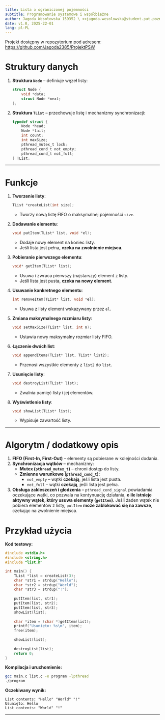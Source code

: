```yaml
---
title: Lista o ograniczonej pojemności
subtitle: Programowanie systemowe i współbieżne
author: Jagoda Wesołowska 159352 \ <<jagoda.wesolowska@student.put.poznan.pl>\>
date: v1.0, 2025-22-01
lang: pl-PL
---
```


Projekt dostępny w repozytorium pod adresem:
<https://github.com/Jagoda2385/ProjektPSW>


# Struktury danych

1. **Struktura `Node`** – definiuje węzeł listy:

   ```c
   struct Node {
       void *data;
       struct Node *next;
   };
   ```

2. **Struktura `TList`** – przechowuje listę i mechanizmy synchronizacji:

   ```c
   typedef struct {
       Node *head;
       Node *tail;
       int count;
       int maxSize;
       pthread_mutex_t lock;
       pthread_cond_t not_empty;
       pthread_cond_t not_full;
   } TList;
   ```

---

# Funkcje 

1. **Tworzenie listy**:
   ```c
   TList *createList(int size);
   ```
   - Tworzy nową listę FIFO o maksymalnej pojemności `size`.

2. **Dodawanie elementu**:
   ```c
   void putItem(TList* list, void *el);
   ```
   - Dodaje nowy element na koniec listy.
   - Jeśli lista jest pełna, **czeka na zwolnienie miejsca**.

3. **Pobieranie pierwszego elementu**:
   ```c
   void* getItem(TList* list);
   ```
   - Usuwa i zwraca pierwszy (najstarszy) element z listy.
   - Jeśli lista jest pusta, **czeka na nowy element**.

4. **Usuwanie konkretnego elementu**:
   ```c
   int removeItem(TList* list, void *el);
   ```
   - Usuwa z listy element wskazywany przez `el`.

5. **Zmiana maksymalnego rozmiaru listy**:
   ```c
   void setMaxSize(TList* list, int n);
   ```
   - Ustawia nowy maksymalny rozmiar listy FIFO.

6. **Łączenie dwóch list**:
   ```c
   void appendItems(TList* list, TList* list2);
   ```
   - Przenosi wszystkie elementy z `list2` do `list`.

7. **Usunięcie listy**:
   ```c
   void destroyList(TList* list);
   ```
   - Zwalnia pamięć listy i jej elementów.

8. **Wyświetlenie listy**:
   ```c
   void showList(TList* list);
   ```
   - Wypisuje zawartość listy.

---

# Algorytm / dodatkowy opis

1. **FIFO (First-In, First-Out)** – elementy są pobierane w kolejności dodania.
2. **Synchronizacja wątków** – mechanizmy:
   - **Mutex (`pthread_mutex_t`)** – chroni dostęp do listy.
   - **Zmienne warunkowe (`pthread_cond_t`)**:
     - `not_empty` – wątki **czekają**, jeśli lista jest pusta.
     - `not_full` – wątki **czekają**, jeśli lista jest pełna.
3. **Obsługa zakleszczeń i głodzenia** – `pthread_cond_signal` powiadamia oczekujące wątki, co pozwala na kontynuację działania, **o ile istnieje aktywny wątek, który usuwa elementy (`getItem`)**. Jeśli żaden wątek nie pobiera elementów z listy, `putItem` **może zablokować się na zawsze**, czekając na zwolnienie miejsca.

# Przykład użycia

**Kod testowy:**
```c
#include <stdio.h>
#include <string.h>
#include "list.h"

int main() {
    TList *list = createList(3);
    char *str1 = strdup("Hello");
    char *str2 = strdup("World");
    char *str3 = strdup("!");
    
    putItem(list, str1);
    putItem(list, str2);
    putItem(list, str3);
    showList(list);
    
    char *item = (char *)getItem(list);
    printf("Usunięto: %s\n", item);
    free(item);
    
    showList(list);
    
    destroyList(list);
    return 0;
}
```

**Kompilacja i uruchomienie:**
```sh
gcc main.c list.c -o program -lpthread
./program
```

**Oczekiwany wynik:**
```
List contents: "Hello" "World" "!"
Usunięto: Hello
List contents: "World" "!"
```

---


